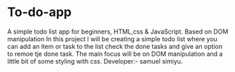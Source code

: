 # To-do-app
A simple todo list app for beginners, HTML,css &amp; JavaScript. Based on DOM manipulation
In this project I will be creating a simple todo list where you can add an item or task to the list check the done tasks and give an option to remoe tje done task.
The main focus will be on DOM manipulation and a little bit of some styling with css.
Developer:- samuel simiyu.
